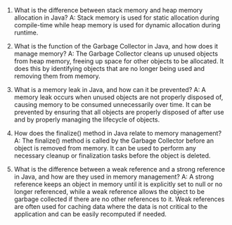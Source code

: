 

1. What is the difference between stack memory and heap memory allocation in Java?
A: Stack memory is used for static allocation during compile-time while heap memory is used for dynamic allocation during runtime.

2. What is the function of the Garbage Collector in Java, and how does it manage memory?
A: The Garbage Collector cleans up unused objects from heap memory, freeing up space for other objects to be allocated. It does this by identifying objects that are no longer being used and removing them from memory.

3. What is a memory leak in Java, and how can it be prevented?
A: A memory leak occurs when unused objects are not properly disposed of, causing memory to be consumed unnecessarily over time. It can be prevented by ensuring that all objects are properly disposed of after use and by properly managing the lifecycle of objects.

4. How does the finalize() method in Java relate to memory management?
A: The finalize() method is called by the Garbage Collector before an object is removed from memory. It can be used to perform any necessary cleanup or finalization tasks before the object is deleted.

5. What is the difference between a weak reference and a strong reference in Java, and how are they used in memory management?
A: A strong reference keeps an object in memory until it is explicitly set to null or no longer referenced, while a weak reference allows the object to be garbage collected if there are no other references to it. Weak references are often used for caching data where the data is not critical to the application and can be easily recomputed if needed.